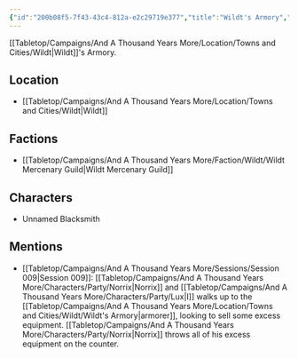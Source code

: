 ```yaml
---
{"id":"200b08f5-7f43-43c4-812a-e2c29719e377","title":"Wildt's Armory","description":"Wildt's Armory.","isCurrentLocation":false,"publish":true,"date_created":"Sunday, July 2nd 2023, 2:56:30 pm","date_modified":"Friday, April 26th 2024, 11:23:03 pm","editing_lock":false,"live_preview":true,"cssclasses":["mado-heading"],"path":"Tabletop/Campaigns/And A Thousand Years More/Location/Towns and Cities/Wildt/Wildt's Armory.md","permalink":"/tabletop/campaigns/and-a-thousand-years-more/location/towns-and-cities/wildt/wildt-s-armory/","PassFrontmatter":true}
---
```



[[Tabletop/Campaigns/And A Thousand Years More/Location/Towns and Cities/Wildt\|Wildt]]'s Armory.

## Location

- [[Tabletop/Campaigns/And A Thousand Years More/Location/Towns and Cities/Wildt\|Wildt]]

## Factions

- [[Tabletop/Campaigns/And A Thousand Years More/Faction/Wildt/Wildt Mercenary Guild\|Wildt Mercenary Guild]]

## Characters

- Unnamed Blacksmith

## Mentions

- [[Tabletop/Campaigns/And A Thousand Years More/Sessions/Session 009\|Session 009]]: [[Tabletop/Campaigns/And A Thousand Years More/Characters/Party/Norrix\|Norrix]] and [[Tabletop/Campaigns/And A Thousand Years More/Characters/Party/Lux\|I]] walks up to the [[Tabletop/Campaigns/And A Thousand Years More/Location/Towns and Cities/Wildt/Wildt's Armory\|armorer]], looking to sell some excess equipment. [[Tabletop/Campaigns/And A Thousand Years More/Characters/Party/Norrix\|Norrix]] throws all of his excess equipment on the counter.

